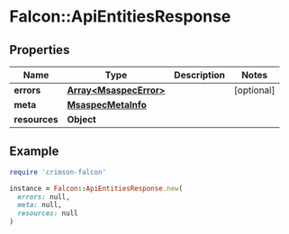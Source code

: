 # Falcon::ApiEntitiesResponse

## Properties

| Name | Type | Description | Notes |
| ---- | ---- | ----------- | ----- |
| **errors** | [**Array&lt;MsaspecError&gt;**](MsaspecError.md) |  | [optional] |
| **meta** | [**MsaspecMetaInfo**](MsaspecMetaInfo.md) |  |  |
| **resources** | **Object** |  |  |

## Example

```ruby
require 'crimson-falcon'

instance = Falcon::ApiEntitiesResponse.new(
  errors: null,
  meta: null,
  resources: null
)
```

